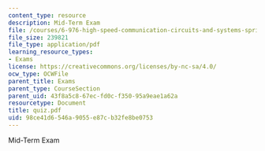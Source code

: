 ```yaml
---
content_type: resource
description: Mid-Term Exam
file: /courses/6-976-high-speed-communication-circuits-and-systems-spring-2003/98ce41d6546a9055e87cb32fe8be0753_quiz.pdf
file_size: 239821
file_type: application/pdf
learning_resource_types:
- Exams
license: https://creativecommons.org/licenses/by-nc-sa/4.0/
ocw_type: OCWFile
parent_title: Exams
parent_type: CourseSection
parent_uid: 43f8a5c8-67ec-fd0c-f350-95a9eae1a62a
resourcetype: Document
title: quiz.pdf
uid: 98ce41d6-546a-9055-e87c-b32fe8be0753
---
```

Mid-Term Exam